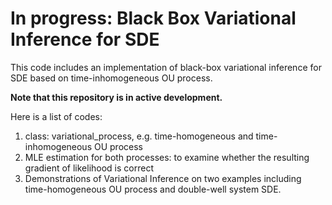 # In progress: Black Box Variational Inference for SDE

This code includes an implementation of black-box variational inference for SDE based on time-inhomogeneous OU process.

**Note that this repository is in active development.**

Here is a list of codes:
  1. class: variational_process, e.g. time-homogeneous and time-inhomogeneous OU process
  2. MLE estimation for both processes: to examine whether the resulting gradient of likelihood is correct
  3. Demonstrations of Variational Inference on two examples including time-homogeneous OU process and double-well system SDE.
